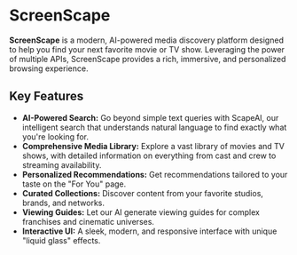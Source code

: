 # ScreenScape

**ScreenScape** is a modern, AI-powered media discovery platform designed to help you find your next favorite movie or TV show. Leveraging the power of multiple APIs, ScreenScape provides a rich, immersive, and personalized browsing experience.

## Key Features

- **AI-Powered Search:** Go beyond simple text queries with ScapeAI, our intelligent search that understands natural language to find exactly what you're looking for.
- **Comprehensive Media Library:** Explore a vast library of movies and TV shows, with detailed information on everything from cast and crew to streaming availability.
- **Personalized Recommendations:** Get recommendations tailored to your taste on the "For You" page.
- **Curated Collections:** Discover content from your favorite studios, brands, and networks.
- **Viewing Guides:** Let our AI generate viewing guides for complex franchises and cinematic universes.
- **Interactive UI:** A sleek, modern, and responsive interface with unique "liquid glass" effects.
